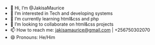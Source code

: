 - 👋 Hi, I’m @JakisaMaurice
- 👀 I’m interested in Tech and developing systems
- 🌱 I’m currently learning html&css and php
- 💞️ I’m looking to collaborate on html&css projects
- 📫 How to reach me: jakisamaurice@gmail.com | +256750302070
- 😄 Pronouns: He/Him


<!---
JakisaMaurice/JakisaMaurice is a ✨ special ✨ repository because its `README.md` (this file) appears on your GitHub profile.
You can click the Preview link to take a look at your changes.
--->
